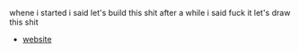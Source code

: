 
whene i started i said let's build this shit after a while i said fuck it let's draw this shit
- [website](https://t-88.github.io/svelte-frontendmentor--chat-app-css-illustration/)

